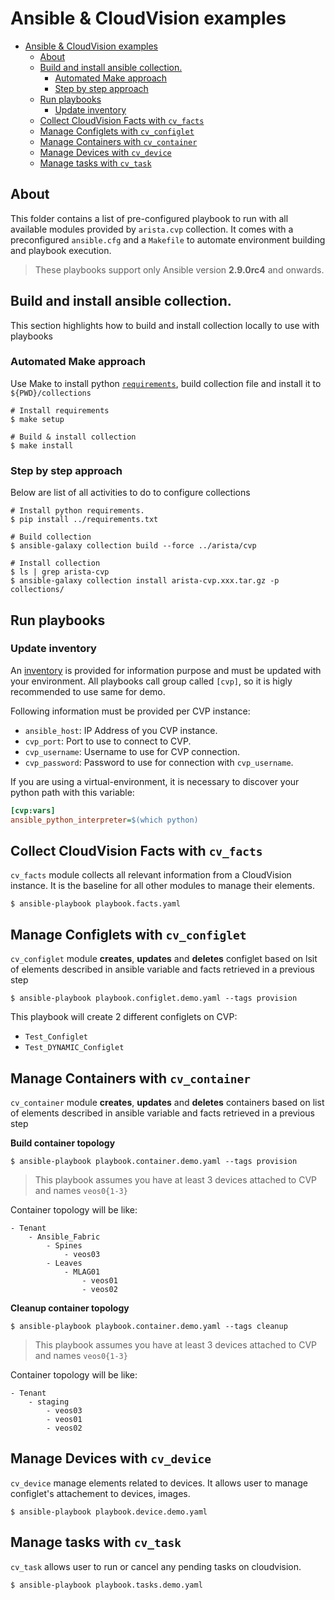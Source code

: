 # Ansible & CloudVision examples


<!-- @import "[TOC]" {cmd="toc" depthFrom=1 depthTo=6 orderedList=false} -->

<!-- code_chunk_output -->

- [Ansible & CloudVision examples](#ansible-cloudvision-examples)
  - [About](#about)
  - [Build and install ansible collection.](#build-and-install-ansible-collection)
    - [Automated Make approach](#automated-make-approach)
    - [Step by step approach](#step-by-step-approach)
  - [Run playbooks](#run-playbooks)
    - [Update inventory](#update-inventory)
  - [Collect CloudVision Facts with `cv_facts`](#collect-cloudvision-facts-with-cv_facts)
  - [Manage Configlets with `cv_configlet`](#manage-configlets-with-cv_configlet)
  - [Manage Containers with `cv_container`](#manage-containers-with-cv_container)
  - [Manage Devices with `cv_device`](#manage-devices-with-cv_device)
  - [Manage tasks with `cv_task`](#manage-tasks-with-cv_task)

<!-- /code_chunk_output -->


## About

This folder contains a list of pre-configured playbook to run with all available modules provided by `arista.cvp` collection. It comes with a preconfigured `ansible.cfg` and a `Makefile` to automate environment building and playbook execution.

> These playbooks support only Ansible version __2.9.0rc4__ and onwards.

## Build and install ansible collection.

This section highlights how to build and install collection locally to use with playbooks

### Automated Make approach

Use Make to install python [`requirements`](../requirements.txt), build collection file and install it to `${PWD}/collections`

```shell
# Install requirements
$ make setup

# Build & install collection
$ make install
```

### Step by step approach

Below are list of all activities to do to configure collections

```shell
# Install python requirements.
$ pip install ../requirements.txt

# Build collection
$ ansible-galaxy collection build --force ../arista/cvp

# Install collection
$ ls | grep arista-cvp
$ ansible-galaxy collection install arista-cvp.xxx.tar.gz -p collections/
```

## Run playbooks

### Update inventory

An [inventory](inventory.ini) is provided for information purpose and must be updated with your environment. All playbooks call group called `[cvp]`, so it is higly recommended to use same for demo.

Following information must be provided per CVP instance:

- `ansible_host`: IP Address of you CVP instance.
- `cvp_port`: Port to use to connect to CVP.
- `cvp_username`: Username to use for CVP connection.
- `cvp_password`: Password to use for connection with `cvp_username`.

If you are using a virtual-environment, it is necessary to discover your python path with this variable:

```ini
[cvp:vars]
ansible_python_interpreter=$(which python)
```

## Collect CloudVision Facts with `cv_facts`

`cv_facts` module collects all relevant information from a CloudVision instance. It is the baseline for all other modules to manage their elements.

```shell
$ ansible-playbook playbook.facts.yaml
```

## Manage Configlets with `cv_configlet`

`cv_configlet` module __creates__, __updates__ and __deletes__ configlet based on lsit of elements described in ansible variable and facts retrieved in a previous step

```shell
$ ansible-playbook playbook.configlet.demo.yaml --tags provision
```

This playbook will create 2 different configlets on CVP:

- `Test_Configlet`
- `Test_DYNAMIC_Configlet`


## Manage Containers with `cv_container`

`cv_container` module __creates__, __updates__ and __deletes__ containers based on list of elements described in ansible variable and facts retrieved in a previous step

__Build container topology__
```shell
$ ansible-playbook playbook.container.demo.yaml --tags provision
```

> This playbook assumes you have at least 3 devices attached to CVP and names `veos0{1-3}`

Container topology will be like:
```
- Tenant
    - Ansible_Fabric
        - Spines
            - veos03
        - Leaves
            - MLAG01
                - veos01
                - veos02
```

__Cleanup container topology__
```shell
$ ansible-playbook playbook.container.demo.yaml --tags cleanup
```

> This playbook assumes you have at least 3 devices attached to CVP and names `veos0{1-3}`

Container topology will be like:
```
- Tenant
    - staging
        - veos03
        - veos01
        - veos02
```

## Manage Devices with `cv_device`

`cv_device` manage elements related to devices. It allows user to manage configlet's attachement to devices, images.

```shell
$ ansible-playbook playbook.device.demo.yaml
```

## Manage tasks with `cv_task`

`cv_task` allows user to run or cancel any pending tasks on cloudvision.

```shell
$ ansible-playbook playbook.tasks.demo.yaml
```
